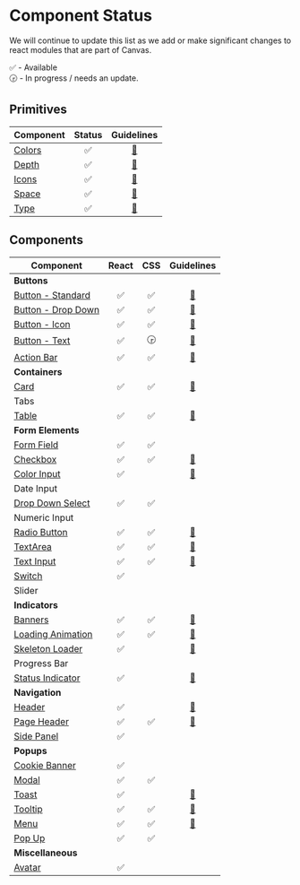 # Component Status

We will continue to update this list as we add or make significant changes to react modules that are
part of Canvas.

:white_check_mark: - Available  
:clock330: - In progress / needs an update.

## Primitives

| Component              |       Status       |                            Guidelines                             |
| ---------------------- | :----------------: | :---------------------------------------------------------------: |
| [Colors](modules/core) | :white_check_mark: | [:blue_book:](https://design.workday.com/guidelines/visual/color) |
| [Depth](modules/core)  | :white_check_mark: | [:blue_book:](https://design.workday.com/guidelines/visual/depth) |
| [Icons](modules/icon)  | :white_check_mark: | [:blue_book:](https://design.workday.com/guidelines/visual/icons) |
| [Space](modules/core)  | :white_check_mark: | [:blue_book:](https://design.workday.com/guidelines/visual/space) |
| [Type](modules/core)   | :white_check_mark: | [:blue_book:](https://design.workday.com/guidelines/visual/type)  |

## Components

| Component                                      |       React        |        CSS         |                                    Guidelines                                     |
| ---------------------------------------------- | :----------------: | :----------------: | :-------------------------------------------------------------------------------: |
| **Buttons**                                    |
| [Button - Standard](modules/button)            | :white_check_mark: | :white_check_mark: |       [:blue_book:](https://design.workday.com/components/buttons/buttons)        |
| [Button - Drop Down](modules/button)           | :white_check_mark: | :white_check_mark: |       [:blue_book:](https://design.workday.com/components/buttons/buttons)        |
| [Button - Icon](modules/button)                | :white_check_mark: | :white_check_mark: |     [:blue_book:](https://design.workday.com/components/buttons/icon-buttons)     |
| [Button - Text](modules/button)                | :white_check_mark: |     :clock330:     |     [:blue_book:](https://design.workday.com/components/buttons/text-buttons)     |
| [Action Bar](modules/action-bar)               | :white_check_mark: | :white_check_mark: |      [:blue_book:](https://design.workday.com/components/buttons/action-bar)      |  |
| **Containers**                                 |
| [Card](modules/card)                           | :white_check_mark: | :white_check_mark: |       [:blue_book:](https://design.workday.com/components/containers/cards)       |
| Tabs                                           |                    |                    |                                                                                   |
| [Table](modules/table)                         | :white_check_mark: | :white_check_mark: |      [:blue_book:](https://design.workday.com/components/containers/tables)       |
| **Form Elements**                              |
| [Form Field](modules/form-field)               | :white_check_mark: | :white_check_mark: |
| [Checkbox](modules/checkbox)                   | :white_check_mark: | :white_check_mark: |   [:blue_book:](https://design.workday.com/components/form-elements/checkboxes)   |
| [Color Input]([modules/color-picker)           | :white_check_mark: |                    |  [:blue_book:](https://design.workday.com/components/form-elements/color-input)   |
| Date Input                                     |                    |                    |
| [Drop Down Select](modules/select)             | :white_check_mark: | :white_check_mark: |                                                                                   |
| Numeric Input                                  |                    |                    |
| [Radio Button](modules/radio)                  | :white_check_mark: | :white_check_mark: | [:blue_book:](https://design.workday.com/components/form-elements/radio-buttons)  |
| [TextArea](modules/text-area)                  | :white_check_mark: | :white_check_mark: |   [:blue_book:](https://design.workday.com/components/form-elements/text-area)    |
| [Text Input](modules/text-input)               | :white_check_mark: | :white_check_mark: |   [:blue_book:](https://design.workday.com/components/form-elements/text-input)   |
| [Switch](modules/switch)                       | :white_check_mark: |
| Slider                                         |                    |                    |
| **Indicators**                                 |
| [Banners](modules/banner)                      | :white_check_mark: | :white_check_mark: |      [:blue_book:](https://design.workday.com/components/indicators/banners)      |
| [Loading Animation](modules/loading-animation) | :white_check_mark: | :white_check_mark: | [:blue_book:](https://design.workday.com/components/indicators/loading-animation) |
| [Skeleton Loader](modules/skeleton)            | :white_check_mark: |                    |  [:blue_book:](https://design.workday.com/components/indicators/skeleton-loader)  |
| Progress Bar                                   |                    |                    |
| [Status Indicator](modules/status-indicator)   | :white_check_mark: |                    | [:blue_book:](https://design.workday.com/components/indicators/status-indicators) |
| **Navigation**                                 |
| [Header](modules/header)                       | :white_check_mark: |                    |      [:blue_book:](https://design.workday.com/components/navigation/headers)      |
| [Page Header](modules/page-header)             | :white_check_mark: | :white_check_mark: |    [:blue_book:](https://design.workday.com/components/navigation/page-header)    |
| [Side Panel](modules/side-panel)               | :white_check_mark: |
| **Popups**                                     |
| [Cookie Banner](modules/cookie-banner)         | :white_check_mark: |                    |
| [Modal](modules/modal)                         | :white_check_mark: | :white_check_mark: |
| [Toast](modules/toast)                         | :white_check_mark: |                    |        [:blue_book:](https://design.workday.com/components/popups/toasts)         |  |  |
| [Tooltip](modules/tooltip)                     | :white_check_mark: | :white_check_mark: |       [:blue_book:](https://design.workday.com/components/popups/tooltips)        |
| [Menu](modules/menu)                           | :white_check_mark: | :white_check_mark: |         [:blue_book:](https://design.workday.com/components/popups/menus)         |  |
| [Pop Up](modules/popup)                        | :white_check_mark: | :white_check_mark: |
| **Miscellaneous**                              |
| [Avatar](modules/avatar)                       | :white_check_mark: |                    |                                                                                   |
